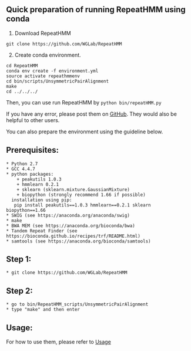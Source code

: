 
## Quick preparation of running RepeatHMM using conda
1. Download RepeatHMM

`git clone https://github.com/WGLab/RepeatHMM`

2. Create conda environment.
```
cd RepeatHMM
conda env create -f environment.yml
source activate repeathmmenv
cd bin/scripts/UnsymmetricPairAlignment
make
cd ../../../
```
Then, you can use run RepeatHMM by `python bin/repeatHMM.py`

If you have any error, please post them on [GitHub](https://github.com/WGLab/RepeatHMM/issues). They would also be helpful to other users.

You can also prepare the environment using the guideline below.

## Prerequisites:
	* Python 2.7
	* GCC 4.4.7
	* python packages:
		+ peakutils 1.0.3
		+ hmmlearn 0.2.1
		+ sklearn (sklearn.mixture.GaussianMixture)
		+ biopython (strongly recommend 1.66 if possible)
	  installation using pip:
	   pip install peakutils==1.0.3 hmmlearn==0.2.1 sklearn biopython==1.66
	* SWIG (see https://anaconda.org/anaconda/swig)
	* make
	* BWA MEM (see https://anaconda.org/bioconda/bwa)
	* Tandem Repeat Finder (see https://bioconda.github.io/recipes/trf/README.html)
	* samtools (see https://anaconda.org/bioconda/samtools)

## Step 1:
	* git clone https://github.com/WGLab/RepeatHMM

## Step 2:
	* go to bin/RepeatHMM_scripts/UnsymmetricPairAlignment
	* type "make" and then enter

## Usage:
 For how to use them, please refer to [Usage](https://github.com/WGLab/RepeatHMM/blob/master/docs/Usage.md)


